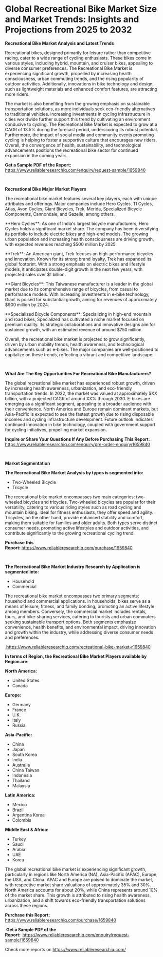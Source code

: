 <p><h1>Global Recreational Bike Market Size and Market Trends: Insights and Projections from 2025 to 2032</h1></p><p><strong>Recreational Bike Market Analysis and Latest Trends</strong></p>
<p><p>Recreational bikes, designed primarily for leisure rather than competitive racing, cater to a wide range of cycling enthusiasts. These bikes come in various styles, including hybrid, mountain, and cruiser bikes, appealing to diverse consumer preferences. The Recreational Bike Market is experiencing significant growth, propelled by increasing health consciousness, urban commuting trends, and the rising popularity of outdoor activities. Additionally, innovations in bike technology and design, such as lightweight materials and enhanced comfort features, are attracting more riders.</p><p>The market is also benefiting from the growing emphasis on sustainable transportation solutions, as more individuals seek eco-friendly alternatives to traditional vehicles. Increasing investments in cycling infrastructure in cities worldwide further support this trend by cultivating an environment conducive to cycling. The Recreational Bike Market is expected to grow at a CAGR of 13.5% during the forecast period, underscoring its robust potential. Furthermore, the impact of social media and community events promoting cycling is helping to foster a supportive culture that encourages new riders. Overall, the convergence of health, sustainability, and technological advancements positions the recreational bike sector for continued expansion in the coming years.</p></p>
<p><strong>Get a Sample PDF of the Report:&nbsp;</strong> <a href="https://www.reliableresearchiq.com/enquiry/request-sample/1659840?utm_campaign=3055&utm_medium=2&utm_source=Github&utm_content=ia&utm_term=08042025&utm_id=recreational-bike">https://www.reliableresearchiq.com/enquiry/request-sample/1659840</a></p>
<p>&nbsp;</p>
<p><strong>Recreational Bike Major Market Players</strong></p>
<p><p>The recreational bike market features several key players, each with unique attributes and offerings. Major companies include Hero Cycles, TI Cycles, Atlas, Avon Cycles, Giant Bicycles, Trek, Merida, Specialized Bicycle Components, Cannondale, and Gazelle, among others.</p><p>**Hero Cycles**: As one of India's largest bicycle manufacturers, Hero Cycles holds a significant market share. The company has been diversifying its portfolio to include electric bikes and high-end models. The growing urban population and increasing health consciousness are driving growth, with expected revenues reaching $500 million by 2025.</p><p>**Trek**: An American giant, Trek focuses on high-performance bicycles and innovation. Known for its strong brand loyalty, Trek has expanded its global footprint. With a strong emphasis on electric bikes and lifestyle models, it anticipates double-digit growth in the next few years, with projected sales over $1 billion.</p><p>**Giant Bicycles**: This Taiwanese manufacturer is a leader in the global market due to its comprehensive range of bicycles, from casual to performance models. With increasing investments in e-bike technology, Giant is poised for substantial growth, aiming for revenues of approximately $900 million by 2024.</p><p>**Specialized Bicycle Components**: Specializing in high-end mountain and road bikes, Specialized has cultivated a niche market focused on premium quality. Its strategic collaborations and innovative designs aim for sustained growth, with an estimated revenue of around $750 million.</p><p>Overall, the recreational bike market is projected to grow significantly, driven by urban mobility trends, health awareness, and technological advancements such as e-bikes. The major companies are well-positioned to capitalize on these trends, reflecting a vibrant and competitive landscape.</p></p>
<p>&nbsp;</p>
<p><strong>What Are The Key Opportunities For Recreational Bike Manufacturers?</strong></p>
<p><p>The global recreational bike market has experienced robust growth, driven by increasing health awareness, urbanization, and eco-friendly transportation trends. In 2022, the market was valued at approximately $XX billion, with a projected CAGR of around XX% through 2030. E-bikes are emerging as a significant segment, appealing to a broader audience with their convenience. North America and Europe remain dominant markets, but Asia-Pacific is expected to see the fastest growth due to rising disposable incomes and cycling infrastructure development. Future outlook indicates continued innovation in bike technology, coupled with government support for cycling initiatives, propelling market expansion.</p></p>
<p><strong>Inquire or Share Your Questions If Any Before Purchasing This Report:</strong> <a href="https://www.reliableresearchiq.com/enquiry/pre-order-enquiry/1659840?utm_campaign=3055&utm_medium=2&utm_source=Github&utm_content=ia&utm_term=08042025&utm_id=recreational-bike">https://www.reliableresearchiq.com/enquiry/pre-order-enquiry/1659840</a></p>
<p>&nbsp;</p>
<p><strong>Market Segmentation</strong></p>
<p><strong>The Recreational Bike Market Analysis by types is segmented into:</strong></p>
<p><ul><li>Two-Wheeled Bicycle</li><li>Tricycle</li></ul></p>
<p><p>The recreational bike market encompasses two main categories: two-wheeled bicycles and tricycles. Two-wheeled bicycles are popular for their versatility, catering to various riding styles such as road cycling and mountain biking. Ideal for fitness enthusiasts, they offer speed and agility. Tricycles, on the other hand, provide enhanced stability and comfort, making them suitable for families and older adults. Both types serve distinct consumer needs, promoting active lifestyles and outdoor activities, and contribute significantly to the growing recreational cycling trend.</p></p>
<p><strong>Purchase this Report:&nbsp;</strong><a href="https://www.reliableresearchiq.com/purchase/1659840?utm_campaign=3055&utm_medium=2&utm_source=Github&utm_content=ia&utm_term=08042025&utm_id=recreational-bike">https://www.reliableresearchiq.com/purchase/1659840</a></p>
<p>&nbsp;</p>
<p><strong>The Recreational Bike Market Industry Research by Application is segmented into:</strong></p>
<p><ul><li>Household</li><li>Commercial</li></ul></p>
<p><p>The recreational bike market encompasses two primary segments: household and commercial applications. In households, bikes serve as a means of leisure, fitness, and family bonding, promoting an active lifestyle among members. Conversely, the commercial market includes rentals, tours, and bike-sharing services, catering to tourists and urban commuters seeking sustainable transport options. Both segments emphasize convenience, health benefits, and environmental impact, driving innovation and growth within the industry, while addressing diverse consumer needs and preferences.</p></p>
<p><a href="https://www.reliableresearchiq.com/recreational-bike-market-r1659840?utm_campaign=3055&utm_medium=2&utm_source=Github&utm_content=ia&utm_term=08042025&utm_id=recreational-bike">&nbsp;https://www.reliableresearchiq.com/recreational-bike-market-r1659840</a></p>
<p><strong>In terms of Region, the Recreational Bike Market Players available by Region are:</strong></p>
<p>
    <p> <strong> North America: </strong>
        <ul>
            <li>United States</li>
            <li>Canada</li>
        </ul>
        </p> 
    <p> <strong> Europe: </strong>
        <ul>
            <li>Germany</li>
            <li>France</li>
            <li>U.K.</li>
            <li>Italy</li>
            <li>Russia</li>
        </ul>
        </p> 
    <p> <strong> Asia-Pacific: </strong>
        <ul>
            <li>China</li>
            <li>Japan</li>
            <li>South Korea</li>
            <li>India</li>
            <li>Australia</li>
            <li>China Taiwan</li>
            <li>Indonesia</li>
            <li>Thailand</li>
            <li>Malaysia</li>
        </ul>
        </p> 
    <p> <strong> Latin America: </strong>
        <ul>
            <li>Mexico</li>
            <li>Brazil</li>
            <li>Argentina Korea</li>
            <li>Colombia</li>
        </ul>
        </p> 
    <p> <strong> Middle East & Africa: </strong>
        <ul>
            <li>Turkey</li>
            <li>Saudi</li>
            <li>Arabia</li>
            <li>UAE</li>
            <li>Korea</li>
        </ul>
    </p>
    </p>
<p><p>The global recreational bike market is experiencing significant growth, particularly in regions like North America (NA), Asia-Pacific (APAC), Europe, the USA, and China. APAC and Europe are poised to dominate the market, with respective market share valuations of approximately 35% and 30%. North America accounts for about 20%, while China represents around 10% of the market share. This growth is attributed to rising health awareness, urbanization, and a shift towards eco-friendly transportation solutions across these regions.</p></p>
<p><strong>Purchase this Report: </strong><a href="https://www.reliableresearchiq.com/purchase/1659840?utm_campaign=3055&utm_medium=2&utm_source=Github&utm_content=ia&utm_term=08042025&utm_id=recreational-bike">https://www.reliableresearchiq.com/purchase/1659840</a></p>
<p>&nbsp;<strong>Get a Sample PDF of the Report:&nbsp;&nbsp;</strong><a href="https://www.reliableresearchiq.com/enquiry/request-sample/1659840?utm_campaign=3055&utm_medium=2&utm_source=Github&utm_content=ia&utm_term=08042025&utm_id=recreational-bike">https://www.reliableresearchiq.com/enquiry/request-sample/1659840</a></p>
<p><strong></strong></p>
<p>Check more reports on <a href="https://www.reliableresearchiq.com/?utm_campaign=3055&utm_medium=2&utm_source=Github&utm_content=ia&utm_term=08042025&utm_id=recreational-bike">https://www.reliableresearchiq.com/</a></p>